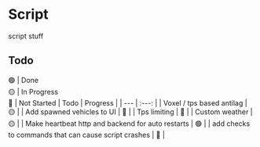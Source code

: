 # Script

script stuff

## Todo
🟢 | Done
<br/>🟡 | In Progress
<br/>🔴 | Not Started
| Todo | Progress |
| --- | :---: |
| Voxel / tps based antilag | 🟡 |
| Add spawned vehicles to UI | 🔴 |
| Tps limiting | 🔴 |
| Custom weather | 🟡 |
| Make heartbeat http and backend for auto restarts | 🟢 |
| add checks to commands that can cause script crashes | 🔴 |
